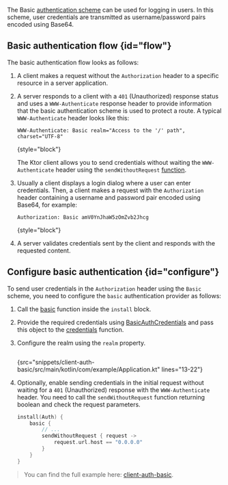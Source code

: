 [//]: # (title: Basic authentication)

<microformat>
<var name="example_name" value="client-auth-basic"/>
<include src="lib.xml" include-id="download_example"/>
</microformat>

The Basic [authentication scheme](auth.md) can be used for logging in users. In this scheme, user credentials are transmitted as username/password pairs encoded using Base64. 


## Basic authentication flow {id="flow"}

The basic authentication flow looks as follows:

1. A client makes a request without the `Authorization` header to a specific resource in a server application.
2. A server responds to a client with a `401` (Unauthorized) response status and uses a `WWW-Authenticate` response header to provide information that the basic authentication scheme is used to protect a route. A typical `WWW-Authenticate` header looks like this:

   ```
   WWW-Authenticate: Basic realm="Access to the '/' path", charset="UTF-8"
   ```
   {style="block"}

   The Ktor client allows you to send credentials without waiting the `WWW-Authenticate` header using the `sendWithoutRequest` [function](#configure).

4. Usually a client displays a login dialog where a user can enter credentials. Then, a client makes a request with the `Authorization` header containing a username and password pair encoded using Base64, for example:

   ```
   Authorization: Basic amV0YnJhaW5zOmZvb2Jhcg
   ```
   {style="block"}

5. A server validates credentials sent by the client and responds with the requested content.


## Configure basic authentication {id="configure"}

To send user credentials in the `Authorization` header using the `Basic` scheme, you need to configure the `basic` authentication provider as follows:

1. Call the [basic](https://api.ktor.io/ktor-client/ktor-client-plugins/ktor-client-auth/io.ktor.client.plugins.auth.providers/basic.html) function inside the `install` block.
2. Provide the required credentials using [BasicAuthCredentials](https://api.ktor.io/ktor-client/ktor-client-plugins/ktor-client-auth/io.ktor.client.plugins.auth.providers/-basic-auth-credentials/index.html) and pass this object to the [credentials](https://api.ktor.io/ktor-client/ktor-client-plugins/ktor-client-auth/io.ktor.client.plugins.auth.providers/-basic-auth-config/credentials.html) function.
3. Configure the realm using the `realm` property.

   ```kotlin
   ```
   {src="snippets/client-auth-basic/src/main/kotlin/com/example/Application.kt" lines="13-22"}

4. Optionally, enable sending credentials in the initial request without waiting for a `401` (Unauthorized) response with the `WWW-Authenticate` header. You need to call the `sendWithoutRequest` function returning boolean and check the request parameters.

   ```kotlin
   install(Auth) {
       basic {
           // ...
           sendWithoutRequest { request ->
               request.url.host == "0.0.0.0"
           }
       }
   }
   ```

> You can find the full example here: [client-auth-basic](https://github.com/ktorio/ktor-documentation/tree/%current-branch%/codeSnippets/snippets/client-auth-basic).



